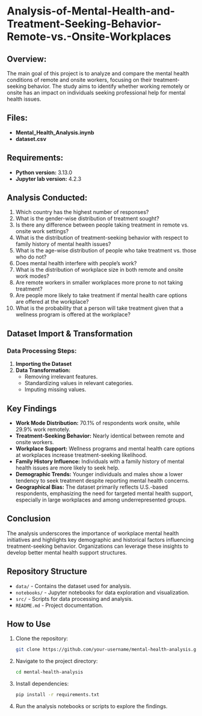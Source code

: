 # Analysis-of-Mental-Health-and-Treatment-Seeking-Behavior-Remote-vs.-Onsite-Workplaces

## Overview:
The main goal of this project is to analyze and compare the mental health conditions of remote and onsite workers, focusing on their treatment-seeking behavior. The study aims to identify whether working remotely or onsite has an impact on individuals seeking professional help for mental health issues.

## Files:
- **Mental_Health_Analysis.inynb**
- **dataset.csv**

## Requirements:
- **Python version:** 3.13.0
- **Jupyter lab version:** 4.2.3

## Analysis Conducted:

1. Which country has the highest number of responses?
2. What is the gender-wise distribution of treatment sought?
3. Is there any difference between people taking treatment in remote vs. onsite work settings?
4. What is the distribution of treatment-seeking behavior with respect to family history of mental health issues?
5. What is the age-wise distribution of people who take treatment vs. those who do not?
6. Does mental health interfere with people’s work?
7. What is the distribution of workplace size in both remote and onsite work modes?
8. Are remote workers in smaller workplaces more prone to not taking treatment?
9. Are people more likely to take treatment if mental health care options are offered at the workplace?
10. What is the probability that a person will take treatment given that a wellness program is offered at the workplace?

## Dataset Import & Transformation
### Data Processing Steps:
1. **Importing the Dataset**
2. **Data Transformation:**
   - Removing irrelevant features.
   - Standardizing values in relevant categories.
   - Imputing missing values.

## Key Findings
- **Work Mode Distribution:** 70.1% of respondents work onsite, while 29.9% work remotely.
- **Treatment-Seeking Behavior:** Nearly identical between remote and onsite workers.
- **Workplace Support:** Wellness programs and mental health care options at workplaces increase treatment-seeking likelihood.
- **Family History Influence:** Individuals with a family history of mental health issues are more likely to seek help.
- **Demographic Trends:** Younger individuals and males show a lower tendency to seek treatment despite reporting mental health concerns.
- **Geographical Bias:** The dataset primarily reflects U.S.-based respondents, emphasizing the need for targeted mental health support, especially in large workplaces and among underrepresented groups.

## Conclusion
The analysis underscores the importance of workplace mental health initiatives and highlights key demographic and historical factors influencing treatment-seeking behavior. Organizations can leverage these insights to develop better mental health support structures.

## Repository Structure
- `data/` - Contains the dataset used for analysis.
- `notebooks/` - Jupyter notebooks for data exploration and visualization.
- `src/` - Scripts for data processing and analysis.
- `README.md` - Project documentation.

## How to Use
1. Clone the repository:
   ```bash
   git clone https://github.com/your-username/mental-health-analysis.git
   ```
2. Navigate to the project directory:
   ```bash
   cd mental-health-analysis
   ```
3. Install dependencies:
   ```bash
   pip install -r requirements.txt
   ```
4. Run the analysis notebooks or scripts to explore the findings.

